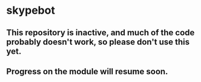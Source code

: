 # skypebot
## This repository is inactive, and much of the code probably doesn't work, so please don't use this yet.
## Progress on the module will resume soon.
